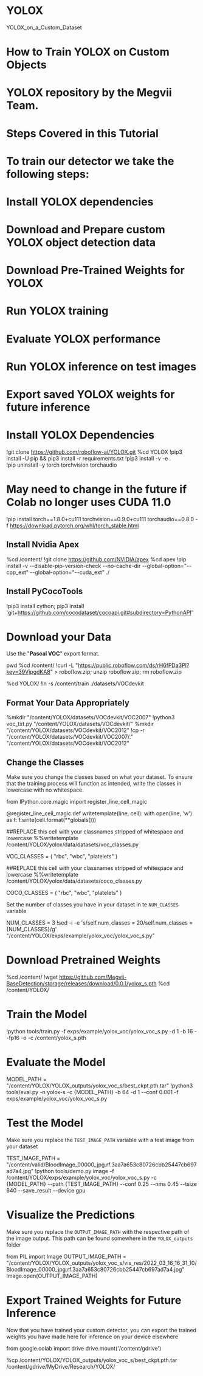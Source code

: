 # YOLOX
YOLOX_on_a_Custom_Dataset


# How to Train YOLOX on Custom Objects
# YOLOX repository by the Megvii Team.

# Steps Covered in this Tutorial
# To train our detector we take the following steps:

# Install YOLOX dependencies
# Download and Prepare custom YOLOX object detection data
# Download Pre-Trained Weights for YOLOX
# Run YOLOX training
# Evaluate YOLOX performance
# Run YOLOX inference on test images
# Export saved YOLOX weights for future inference



# Install YOLOX Dependencies
!git clone https://github.com/roboflow-ai/YOLOX.git
%cd YOLOX
!pip3 install -U pip && pip3 install -r requirements.txt
!pip3 install -v -e .  
!pip uninstall -y torch torchvision torchaudio
# May need to change in the future if Colab no longer uses CUDA 11.0
!pip install torch==1.8.0+cu111 torchvision==0.9.0+cu111 torchaudio==0.8.0 -f https://download.pytorch.org/whl/torch_stable.html


## Install Nvidia Apex
%cd /content/
!git clone https://github.com/NVIDIA/apex
%cd apex
!pip install -v --disable-pip-version-check --no-cache-dir --global-option="--cpp_ext" --global-option="--cuda_ext" ./


## Install PyCocoTools
!pip3 install cython; pip3 install 'git+https://github.com/cocodataset/cocoapi.git#subdirectory=PythonAPI'


# Download your Data

Use the "**Pascal VOC**" export format.

pwd
%cd /content/
!curl -L "https://public.roboflow.com/ds/rH6fPDa3Pl?key=39VjpgdKA8" > roboflow.zip; unzip roboflow.zip; rm roboflow.zip

%cd YOLOX/
!ln -s /content/train ./datasets/VOCdevkit

## Format Your Data Appropriately
%mkdir "/content/YOLOX/datasets/VOCdevkit/VOC2007"
!python3 voc_txt.py "/content/YOLOX/datasets/VOCdevkit/"
%mkdir "/content/YOLOX/datasets/VOCdevkit/VOC2012"
!cp -r "/content/YOLOX/datasets/VOCdevkit/VOC2007/." "/content/YOLOX/datasets/VOCdevkit/VOC2012"


## Change the Classes
Make sure you change the classes based on what your dataset. To ensure that the training process will function as intended, write the classes in lowercase with no whitespace.

from IPython.core.magic import register_line_cell_magic

@register_line_cell_magic
def writetemplate(line, cell):
    with open(line, 'w') as f:
        f.write(cell.format(**globals()))


##REPLACE this cell with your classnames stripped of whitespace and lowercase
%%writetemplate /content/YOLOX/yolox/data/datasets/voc_classes.py

VOC_CLASSES = (
  "rbc",
  "wbc",
  "platelets"
)


##REPLACE this cell with your classnames stripped of whitespace and lowercase
%%writetemplate /content/YOLOX/yolox/data/datasets/coco_classes.py

COCO_CLASSES = (
  "rbc",
  "wbc",
  "platelets"
)


Set the number of classes you have in your dataset in te `NUM_CLASSES` variable

NUM_CLASSES = 3
!sed -i -e 's/self.num_classes = 20/self.num_classes = {NUM_CLASSES}/g' "/content/YOLOX/exps/example/yolox_voc/yolox_voc_s.py"

# Download Pretrained Weights

%cd /content/
!wget https://github.com/Megvii-BaseDetection/storage/releases/download/0.0.1/yolox_s.pth
%cd /content/YOLOX/

# Train the Model
!python tools/train.py -f exps/example/yolox_voc/yolox_voc_s.py -d 1 -b 16 --fp16 -o -c /content/yolox_s.pth


# Evaluate the Model
MODEL_PATH = "/content/YOLOX/YOLOX_outputs/yolox_voc_s/best_ckpt.pth.tar"
!python3 tools/eval.py -n  yolox-s -c {MODEL_PATH} -b 64 -d 1 --conf 0.001 -f exps/example/yolox_voc/yolox_voc_s.py


# Test the Model
Make sure you replace the `TEST_IMAGE_PATH` variable with a test image from your dataset

TEST_IMAGE_PATH = "/content/valid/BloodImage_00000_jpg.rf.3aa7a653c80726cbb25447cb697ad7a4.jpg"
!python tools/demo.py image -f /content/YOLOX/exps/example/yolox_voc/yolox_voc_s.py -c {MODEL_PATH} --path {TEST_IMAGE_PATH} --conf 0.25 --nms 0.45 --tsize 640 --save_result --device gpu



# Visualize the Predictions
Make sure you replace the `OUTPUT_IMAGE_PATH` with the respective path of the image output. This path can be found somewhere in the `YOLOX_outputs` folder


from PIL import Image
OUTPUT_IMAGE_PATH = "/content/YOLOX/YOLOX_outputs/yolox_voc_s/vis_res/2022_03_16_16_31_10/BloodImage_00000_jpg.rf.3aa7a653c80726cbb25447cb697ad7a4.jpg" 
Image.open(OUTPUT_IMAGE_PATH)


# Export Trained Weights for Future Inference

Now that you have trained your custom detector, you can export the trained weights you have made here for inference on your device elsewhere

from google.colab import drive
drive.mount('/content/gdrive')

%cp /content/YOLOX/YOLOX_outputs/yolox_voc_s/best_ckpt.pth.tar /content/gdrive/MyDrive/Research/YOLOX/

